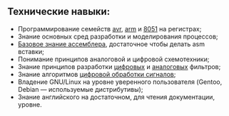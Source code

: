 Технические навыки:
--

- Программирование семейств [avr](MetUstrCifrObr/2sem/kurs/10etap/main.c), [arm](microproc/lab7) и [8051](8051/8lab.c) на регистрах;
- Знание основных сред разработки и моделирования процессов;
- [Базовое знание ассемблера](8051/8lab.asm), достаточное чтобы делать asm вставки;
- Понимание принципов аналоговой и цифровой схемотехники;
- Знание принципов разработки [цифровых](MetUstrCifrObr/2sem/kurs/10etap) и [аналоговых](sxemotex/KURSOVAYa.pdf) фильтров;
- Знание алгоритмов [цифровой обработки сигналов](MetUstrCifrObr);
- Владение GNU/Linux на уровне уверенного пользователя (Gentoo, Debian — используемые дистрибутивы);
- Знание английского на достаточном, для чтения документации, уровне.

